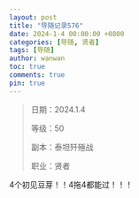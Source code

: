 ```yaml
---
layout: post
title: "导随记录576"
date: 2024-1-4 00:00:00 +0800
categories: [导随, 贤者]
tags: [导随]
author: wanwan
toc: true
comments: true
pin: true
---
```

> 日期：2024.1.4
>
> 等级：50
>
> 副本：泰坦歼殛战
>
> 职业：贤者

4个初见豆芽！！4拖4都能过！！！